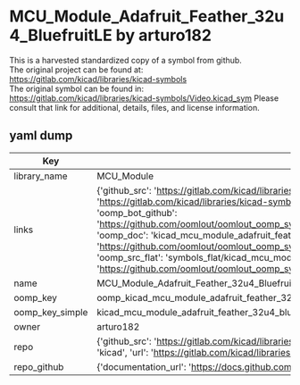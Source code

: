 # MCU_Module_Adafruit_Feather_32u4_BluefruitLE by arturo182  
This is a harvested standardized copy of a symbol from github.  
The original project can be found at:  
https://gitlab.com/kicad/libraries/kicad-symbols  
The original symbol can be found in:
https://gitlab.com/kicad/libraries/kicad-symbols/Video.kicad_sym
Please consult that link for additional, details, files, and license information.  
## yaml dump  
| Key | Value |  
| --- | --- |  
| library_name | MCU_Module |  
| links | {'github_src': 'https://gitlab.com/kicad/libraries/kicad-symbols/Video.kicad_sym', 'github_src_repo': 'https://gitlab.com/kicad/libraries/kicad-symbols', 'oomp_bot': 'kicad_mcu_module_adafruit_feather_32u4_bluefruitle/working', 'oomp_bot_github': 'https://github.com/oomlout/oomlout_oomp_symbol_bot/tree/main/kicad_mcu_module_adafruit_feather_32u4_bluefruitle/working', 'oomp_doc': 'kicad_mcu_module_adafruit_feather_32u4_bluefruitle/working', 'oomp_doc_github': 'https://github.com/oomlout/oomlout_oomp_symbol_doc/tree/main/kicad_mcu_module_adafruit_feather_32u4_bluefruitle/working', 'oomp_src_flat': 'symbols_flat/kicad_mcu_module_adafruit_feather_32u4_bluefruitle/working', 'oomp_src_flat_github': 'https://github.com/oomlout/oomlout_oomp_symbol_src/tree/main/kicad_mcu_module_adafruit_feather_32u4_bluefruitle/working'} |  
| name | MCU_Module_Adafruit_Feather_32u4_BluefruitLE |  
| oomp_key | oomp_kicad_mcu_module_adafruit_feather_32u4_bluefruitle |  
| oomp_key_simple | kicad_mcu_module_adafruit_feather_32u4_bluefruitle |  
| owner | arturo182 |  
| repo | {'github_src': 'https://gitlab.com/kicad/libraries/kicad-symbols/Video.kicad_sym', 'name': 'libraries/kicad-symbols', 'owner': 'kicad', 'url': 'https://gitlab.com/kicad/libraries/kicad-symbols'} |  
| repo_github | {'documentation_url': 'https://docs.github.com/rest/repos/repos#get-a-repository', 'message': 'Not Found'} |  

